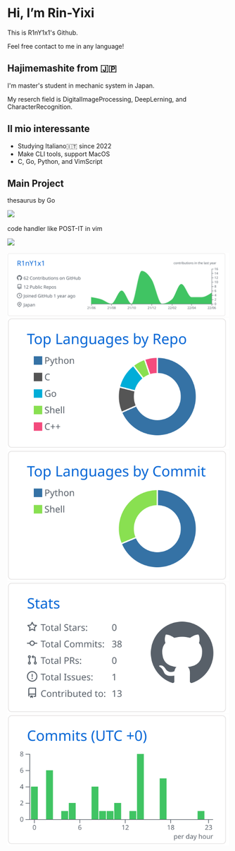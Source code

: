 # Hi, I’m Rin-Yixi

This is R1nY1x1's Github.

Feel free contact to me in any language!


## Hajimemashite from 🇯🇵

I'm master's student in mechanic system in Japan.

My reserch field is DigitalImageProcessing, DeepLerning, and CharacterRecognition.


## Il mio interessante

- Studying Italiano🇮🇹   since 2022
- Make CLI tools, support MacOS
- C, Go, Python, and VimScript


## Main Project

thesaurus by Go

<a href="https://github.com/R1nY1x1/Saurus"><img src="https://github-link-card.s3.ap-northeast-1.amazonaws.com/R1nY1x1/Saurus.png" width="460px"></a>


code handler like POST-IT in vim

<a href="https://github.com/R1nY1x1/vim-peek"><img src="https://github-link-card.s3.ap-northeast-1.amazonaws.com/R1nY1x1/vim-peek.png" width="460px"></a>


[![](https://raw.githubusercontent.com/R1nY1x1/R1nY1x1/main/profile-summary-card-output/github/0-profile-details.svg)](https://github.com/vn7n24fzkq/github-profile-summary-cards)
[![](https://raw.githubusercontent.com/R1nY1x1/R1nY1x1/main/profile-summary-card-output/github/1-repos-per-language.svg)](https://github.com/vn7n24fzkq/github-profile-summary-cards) [![](https://raw.githubusercontent.com/R1nY1x1/R1nY1x1/main/profile-summary-card-output/github/2-most-commit-language.svg)](https://github.com/vn7n24fzkq/github-profile-summary-cards)
[![](https://raw.githubusercontent.com/R1nY1x1/R1nY1x1/main/profile-summary-card-output/github/3-stats.svg)](https://github.com/vn7n24fzkq/github-profile-summary-cards) [![](https://raw.githubusercontent.com/R1nY1x1/R1nY1x1/main/profile-summary-card-output/github/4-productive-time.svg)](https://github.com/vn7n24fzkq/github-profile-summary-cards)
